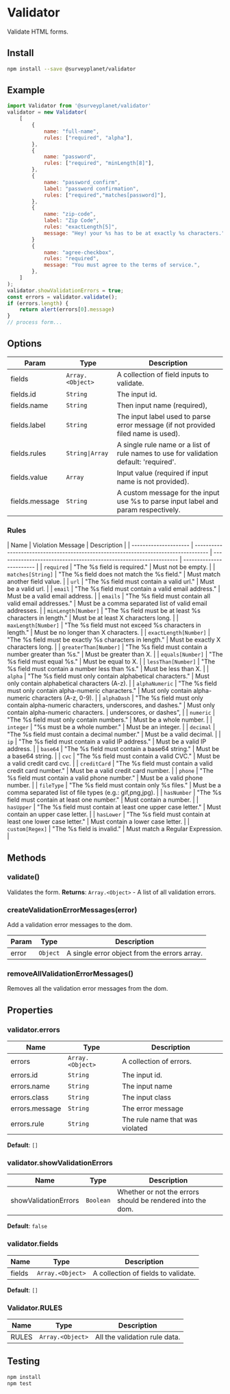 # Validator

Validate HTML forms.

## Install

```bash
npm install --save @surveyplanet/validator
```

## Example

```js
import Validator from '@surveyplanet/validator'
validator = new Validator(
	[
		{
			name: "full-name",
			rules: ["required", "alpha"],
		},
		{
			name: "password",
			rules: ["required", "minLength[8]"],
		},
		{
			name: "password_confirm",
			label: "password confirmation",
			rules: ["required","matches[password]"],
		},
		{
			name: "zip-code",
			label: "Zip Code",
			rules: "exactLength[5]",
			message: "Hey! your %s has to be at exactly %s characters.",
		}
		{
			name: "agree-checkbox",
			rules: "required",
			message: "You must agree to the terms of service.",
		},
	]
);
validator.showValidationErrors = true;
const errors = validator.validate();
if (errors.length) {
	return alert(errors[0].message)
}
// process form...
```

## Options

| Param          | Type             | Description                                                                           |
| -------------- | ---------------- | ------------------------------------------------------------------------------------- |
| fields         | `Array.<Object>` | A collection of field inputs to validate.                                             |
| fields.id      | `String`         | The input id.                                                                         |
| fields.name    | `String`         | Then input name (required),                                                           |
| fields.label   | `String`         | The input label used to parse error message (if not provided filed name is used).     |
| fields.rules   | `String\|Array`  | A single rule name or a list of rule names to use for validation default: 'required'. |
| fields.value   | `Array`          | Input value (required if input name is not provided).                                 |
| fields.message | `String`         | A custom message for the input use %s to parse input label and param respectively.    |

### Rules

| Name                  | Violation Message                                                                   | Description                                                       |
| --------------------- | ----------------------------------------------------------------------------------- | ----------------------------------------------------------------- | ------------------------ |
| `required`            | "The %s field is required."                                                         | Must not be empty.                                                |
| `matches[String]`     | "The %s field does not match the %s field."                                         | Must match another field value.                                   |
| `url`                 | "The %s field must contain a valid url."                                            | Must be a valid url.                                              |
| `email`               | "The %s field must contain a valid email address."                                  | Must be a valid email address.                                    |
| `emails`              | "The %s field must contain all valid email addresses."                              | Must be a comma separated list of valid email addresses.          |
| `minLength[Number]`   | "The %s field must be at least %s characters in length."                            | Must be at least X characters long.                               |
| `maxLength[Number]`   | "The %s field must not exceed %s characters in length."                             | Must be no longer than X characters.                              |
| `exactLength[Number]` | "The %s field must be exactly %s characters in length."                             | Must be exactly X characters long.                                |
| `greaterThan[Number]` | "The %s field must contain a number greater than %s."                               | Must be greater than X.                                           |
| `equals[Number]`      | "The %s field must equal %s."                                                       | Must be equal to X.                                               |
| `lessThan[Number]`    | "The %s field must contain a number less than %s."                                  | Must be less than X.                                              |
| `alpha`               | "The %s field must only contain alphabetical characters."                           | Must only contain alphabetical characters (A-z).                  |
| `alphaNumeric`        | "The %s field must only contain alpha-numeric characters."                          | Must only contain alpha-numeric characters (A-z, 0-9).            |
| `alphaDash`           | "The %s field must only contain alpha-numeric characters, underscores, and dashes." | Must only contain alpha-numeric characters.                       | underscores, or dashes", |
| `numeric`             | "The %s field must only contain numbers."                                           | Must be a whole number.                                           |
| `integer`             | "%s must be a whole number."                                                        | Must be an integer.                                               |
| `decimal`             | "The %s field must contain a decimal number."                                       | Must be a valid decimal.                                          |
| `ip`                  | "The %s field must contain a valid IP address."                                     | Must be a valid IP address.                                       |
| `base64`              | "The %s field must contain a base64 string."                                        | Must be a base64 string.                                          |
| `cvc`                 | "The %s field must contain a valid CVC."                                            | Must be a valid credit card cvc.                                  |
| `creditCard`          | "The %s field must contain a valid credit card number."                             | Must be a valid credit card number.                               |
| `phone`               | "The %s field must contain a valid phone number."                                   | Must be a valid phone number.                                     |
| `fileType`            | "The %s field must contain only %s files."                                          | Must be a comma separated list of file types (e.g.: gif,png,jpg). |
| `hasNumber`           | "The %s field must contain at least one number."                                    | Must contain a number.                                            |
| `hasUpper`            | "The %s field must contain at least one upper case letter."                         | Must contain an upper case letter.                                |
| `hasLower`            | "The %s field must contain at least one lower case letter."                         | Must contain a lower case letter.                                 |
| `custom[Regex]`       | "The %s field is invalid."                                                          | Must match a Regular Expression.                                  |

## Methods

### validate()

Validates the form.
**Returns**: `Array.<Object>` - A list of all validation errors.

### createValidationErrorMessages(error)

Add a validation error messages to the dom.

| Param | Type     | Description                                  |
| ----- | -------- | -------------------------------------------- |
| error | `Object` | A single error object from the errors array. |

### removeAllValidationErrorMessages()

Removes all the validation error messages from the dom.

## Properties

### validator.errors

| Name           | Type             | Description                     |
| -------------- | ---------------- | ------------------------------- |
| errors         | `Array.<Object>` | A collection of errors.         |
| errors.id      | `String`         | The input id.                   |
| errors.name    | `String`         | The input name                  |
| errors.class   | `String`         | The input class                 |
| errors.message | `String`         | The error message               |
| errors.rule    | `String`         | The rule name that was violated |

**Default**: `[]`

### validator.showValidationErrors

| Name                 | Type      | Description                                                |
| -------------------- | --------- | ---------------------------------------------------------- |
| showValidationErrors | `Boolean` | Whether or not the errors should be rendered into the dom. |

**Default**: `false`

### validator.fields

| Name   | Type             | Description                         |
| ------ | ---------------- | ----------------------------------- |
| fields | `Array.<Object>` | A collection of fields to validate. |

**Default**: `[]`

### Validator.RULES

| Name  | Type             | Description                   |
| ----- | ---------------- | ----------------------------- |
| RULES | `Array.<Object>` | All the validation rule data. |

## Testing

```bash
npm install
npm test
```
